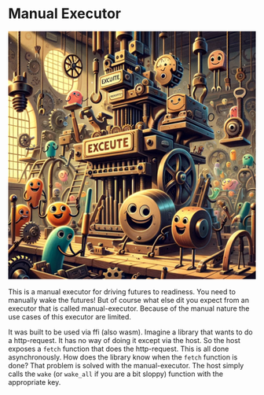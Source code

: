# Manual Executor

![Manual Executor](assets/visual.webp)

This is a manual executor for driving futures to readiness. You need to manually wake the futures! But of course what else dit you expect from an executor that is called manual-executor. Because of the manual nature the use cases of this executor are limited.

It was built to be used via ffi (also wasm). Imagine a library that wants to do a http-request. It has no way of doing it except via the host. So the host exposes a `fetch` function that does the http-request. This is all done asynchronously. How does the library know when the `fetch` function is done? That problem is solved with the manual-executor. The host simply calls the `wake` (or `wake_all` if you are a bit sloppy) function with the appropriate key.
